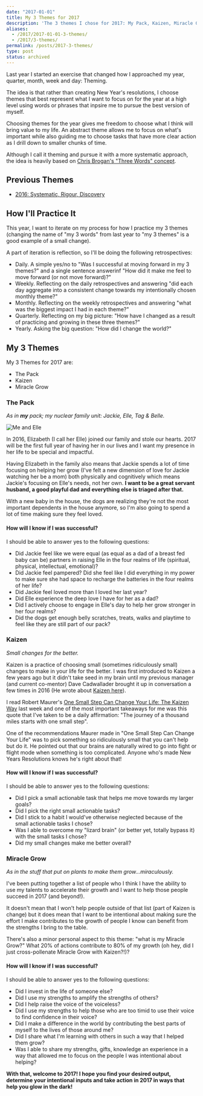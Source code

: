 ```yaml
---
date: "2017-01-01"
title: My 3 Themes for 2017
description: 'The 3 themes I chose for 2017: My Pack, Kaizen, Miracle Grow.'
aliases:
  - /2017/2017-01-01-3-themes/
  - /2017/3-themes/
permalink: /posts/2017-3-themes/
type: post
status: archived
---
```




Last year I started an exercise that changed how I approached my year, quarter, month, week and day: Theming.

The idea is that rather than creating New Year's resolutions, I choose themes that best represent what I want to focus on for the year at a high level using words or phrases that inpsire me to pursue the best version of myself.

Choosing themes for the year gives me freedom to choose what I think will bring value to my life. An abstract theme allows me to focus on what's important while also guiding me to choose tasks that have more clear action as I drill down to smaller chunks of time.

Although I call it theming and pursue it with a more systematic approach, the idea is heavily based on [Chris Brogan's "Three Words" concept](https://chrisbrogan.com/3words2017/).

## Previous Themes

- [2016: Systematic, Rigour, Discovery](/2016/3-words)

## How I'll Practice It

This year, I want to iterate on my process for how I practice my 3 themes (changing the name of "my 3 words" from last year to "my 3 themes" is a good example of a small change).

A part of iteration is reflection, so I'll be doing the following retrospectives:

- Daily. A simple yes/no to "Was I successful at moving forward in my 3 themes?" and a single sentence answerinf "How did it make me feel to move forward (or not move forward)?"
- Weekly. Reflecting on the daily retrospectives and answering "did each day aggregate into a consistent change towards my intentionally chosen monthly theme?"
- Monthly. Reflecting on the weekly retrospectives and answering "what was the biggest impact I had in each theme?"
- Quarterly. Reflecting on my big picture: "How have I changed as a result of practicing and growing in these three themes?"
- Yearly. Asking the big question: "How did I change the world?"

## My 3 Themes

My 3 Themes for 2017 are:

- The Pack
- Kaizen
- Miracle Grow

### The Pack

_As in **my** pack; my nuclear family unit: Jackie, Elle, Tag & Belle._

![Me and Elle](/img/chase-and-elle.jpg)

In 2016, Elizabeth (I call her Elle) joined our family and stole our hearts. 2017 will be the first full year of having her in our lives and I want my presence in her life to be special and impactful.

Having Elizabeth in the family also means that Jackie spends a lot of time focusing on helping her grow (I've felt a new dimension of love for Jackie watching her be a mom) both physically and cognitively which means Jackie's focusing on Elle's needs, not her own. **I want to be a great servant husband, a good playful dad and everything else is triaged after that.**

With a new baby in the house, the dogs are realizing they're not the most important dependents in the house anymore, so I'm also going to spend a lot of time making sure they feel loved.

#### How will I know if I was successful?

I should be able to answer yes to the following questions:

- Did Jackie feel like we were equal (as equal as a dad of a breast fed baby can be) partners in raising Elle in the four realms of life (spiritual, physical, intellectual, emotional)?
- Did Jackie feel pampered? Did she feel like I did everything in my power to make sure she had space to recharge the batteries in the four realms of her life?
- Did Jackie feel loved more than I loved her last year?
- Did Elle experience the deep love I have for her as a dad?
- Did I actively choose to engage in Elle's day to help her grow stronger in her four realms?
- Did the dogs get enough belly scratches, treats, walks and playtime to feel like they are still part of our pack?

### Kaizen

_Small changes for the better._

Kaizen is a practice of choosing small (sometimes ridiculously small) changes to make in your life for the better. I was first introduced to Kaizen a few years ago but it didn't take seed in my brain until my previous manager (and current co-mentor) Dave Cadwallader brought it up in conversation a few times in 2016 (He wrote about [Kaizen here](https://geekdave.com/2013/08/03/what-developers-can-learn-from-a-harlem-soup-kitchen/)).

I read Robert Maurer's [One Small Step Can Change Your Life: The Kaizen Way](https://www.amazon.com/Small-Step-Change-Your-Life/dp/076118032X) last week and one of the most important takeaways for me was this quote that I've taken to be a daily affirmation: "The journey of a thousand miles starts with one small step".

One of the recommendations Maurer made in "One Small Step Can Change Your Life" was to pick something so ridiculously small that you can't help but do it. He pointed out that our brains are naturally wired to go into fight or flight mode when something is too complicated. Anyone who's made New Years Resolutions knows he's right about that!

#### How will I know if I was successful?

I should be able to answer yes to the following questions:

- Did I pick a small actionable task that helps me move towards my larger goals?
- Did I pick the right small actionable tasks?
- Did I stick to a habit I would've otherwise neglected because of the small actionable tasks I chose?
- Was I able to overcome my "lizard brain" (or better yet, totally bypass it) with the small tasks I chose?
- Did my small changes make me better overall?

### Miracle Grow

_As in the stuff that put on plants to make them grow...miraculously._

I've been putting together a list of people who I think I have the ability to use my talents to accelerate their growth and I want to help those people succeed in 2017 (and beyond!).

It doesn't mean that I won't help people outside of that list (part of Kaizen is change) but it does mean that I want to be intentional about making sure the effort I make contributes to the growth of people I know can benefit from the strengths I bring to the table.

There's also a minor personal aspect to this theme: "what is my Miracle Grow?" What 20% of actions contribute to 80% of my growth (oh hey, did I just cross-pollenate Miracle Grow with Kaizen?!)?

#### How will I know if I was successful?

I should be able to answer yes to the following questions:

- Did I invest in the life of someone else?
- Did I use my strengths to amplify the strengths of others?
- Did I help raise the voice of the voiceless?
- Did I use my strengths to help those who are too timid to use their voice to find confidence in their voice?
- Did I make a difference in the world by contributing the best parts of myself to the lives of those around me?
- Did I share what I'm learning with others in such a way that I helped them grow?
- Was I able to share my strengths, gifts, knowledge an experience in a way that allowed me to focus on the people I was intentional about helping?

**With that, welcome to 2017! I hope you find your desired output, determine your intentional inputs and take action in 2017 in ways that help you glow in the dark!**
